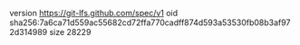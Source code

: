 version https://git-lfs.github.com/spec/v1
oid sha256:7a6ca71d559ac55682cd72ffa770cadff874d593a53530fb08b3af972d314989
size 28229
